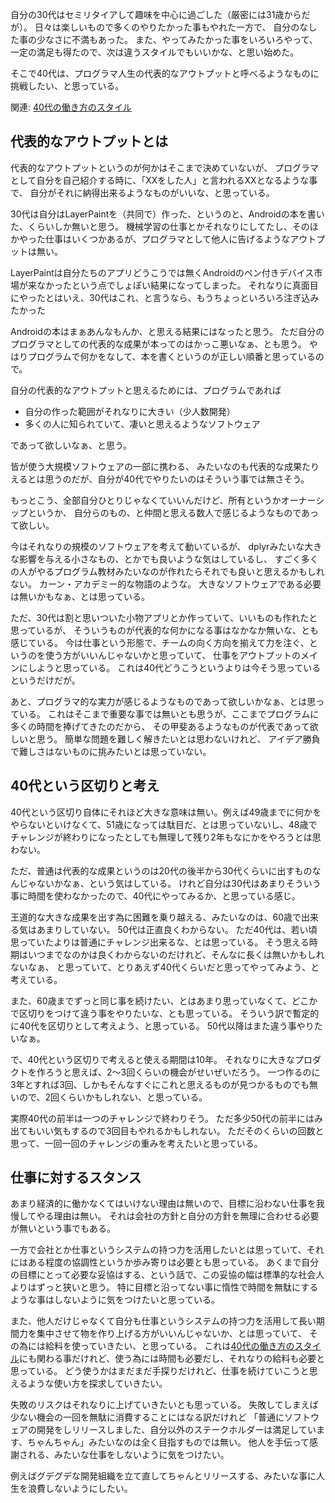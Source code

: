 自分の30代はセミリタイアして趣味を中心に過ごした（厳密には31歳からだが）。
日々は楽しいもので多くのやりたかった事もやれた一方で、
自分のなした事の少なさに不満もあった。
また、やってみたかった事をいろいろやって、一定の満足も得たので、次は違うスタイルでもいいかな、と思い始めた。

そこで40代は、プログラマ人生の代表的なアウトプットと呼べるようなものに挑戦したい、と思っている。

関連: [40代の働き方のスタイル](40代の働き方のスタイル.md)

## 代表的なアウトプットとは

代表的なアウトプットというのが何かはそこまで決めていないが、
プログラマとして自分を自己紹介する時に、「XXをした人」と言われるXXとなるような事で、
自分がそれに納得出来るようなものがいいな、と思っている。

30代は自分はLayerPaintを（共同で）作った、というのと、Androidの本を書いた、くらいしか無いと思う。
機械学習の仕事とかそれなりにしてたし、そのほかやった仕事はいくつかあるが、プログラマとして他人に告げるようなアウトプットは無い。

LayerPaintは自分たちのアプリどうこうでは無くAndroidのペン付きデバイス市場が来なかったという点でしょぼい結果になってしまった。
それなりに真面目にやったとはいえ、30代はこれ、と言うなら、もうちょっといろいろ注ぎ込みたかった

Androidの本はまぁあんなもんか、と思える結果にはなったと思う。
ただ自分のプログラマとしての代表的な成果が本ってのはかっこ悪いなぁ、とも思う。
やはりプログラムで何かをなして、本を書くというのが正しい順番と思っているので。

自分の代表的なアウトプットと思えるためには、プログラムであれば

- 自分の作った範囲がそれなりに大きい（少人数開発）
- 多くの人に知られていて、凄いと思えるようなソフトウェア

であって欲しいなぁ、と思う。

皆が使う大規模ソフトウェアの一部に携わる、
みたいなのも代表的な成果たりえるとは思うのだが、自分が40代でやりたいのはそういう事では無さそう。

もっとこう、全部自分ひとりじゃなくていいんだけど、所有というかオーナーシップというか、
自分らのもの、と仲間と思える数人で感じるようなものであって欲しい。

今はそれなりの規模のソフトウェアを考えて動いているが、
dplyrみたいな大きな影響を与える小さなもの、とかでも良いような気はしているし、
すごく多くの人がやるプログラム教材みたいなのが作れたらそれでも良いと思えるかもしれない。
カーン・アカデミー的な物語のような。
大きなソフトウェアである必要は無いかもなぁ、とは思っている。

ただ、30代は割と思いついた小物アプリとか作っていて、いいものも作れたと思っているが、
そういうものが代表的な何かになる事はなかなか無いな、とも感じている。
今は仕事という形態で、チームの向く方向を揃えて力を注ぐ、というのを使う方がいいんじゃないかと思っていて、
仕事をアウトプットのメインにしようと思っている。
これは40代どうこうというよりは今そう思っているというだけだが。

あと、プログラマ的な実力が感じるようなものであって欲しいかなぁ、とは思っている。
これはそこまで重要な事では無いとも思うが、ここまでプログラムに多くの時間を捧げてきたのだから、
その甲斐あるようなものが代表であって欲しいと思う。
簡単な問題を難しく解きたいとは思わないけれど、
アイデア勝負で難しさはないものに挑みたいとは思っていない。

## 40代という区切りと考え

40代という区切り自体にそれほど大きな意味は無い。例えば49歳までに何かをやらないといけなくて、51歳になっては駄目だ、とは思っていないし、48歳でチャレンジが終わりになったとしても無理して残り2年もなにかをやろうとは思わない。

ただ、普通は代表的な成果というのは20代の後半から30代くらいに出すものなんじゃないかなぁ、という気はしている。
けれど自分は30代はあまりそういう事に時間を使わなかったので、40代にやってみるか、と思っている感じ。

王道的な大きな成果を出す為に困難を乗り越える、みたいなのは、60歳で出来る気はあまりしていない。
50代は正直良くわからない。
ただ40代は、若い頃思っていたよりは普通にチャレンジ出来るな、とは思っている。
そう思える時期はいつまでなのかは良くわからないのだけれど、そんなに長くは無いかもしれないなぁ、
と思っていて、とりあえず40代くらいだと思ってやってみよう、と考えている。

また、60歳までずっと同じ事を続けたい、とはあまり思っていなくて、どこかで区切りをつけて違う事をやりたいな、とも思っている。
そういう訳で暫定的に40代を区切りとして考えよう、と思っている。
50代以降はまた違う事やりたいなぁ。

で、40代という区切りで考えると使える期間は10年。
それなりに大きなプロダクトを作ろうと思えば、2〜3回くらいの機会がせいぜいだろう。
一つ作るのに3年とすれば3回、しかもそんなすぐにこれと思えるものが見つかるものでも無いので、2回くらいかもしれない、と思っている。

実際40代の前半は一つのチャレンジで終わりそう。
ただ多少50代の前半にはみ出てもいい気もするので3回目もやれるかもしれない。
ただそのくらいの回数と思って、一回一回のチャレンジの重みを考えたいと思っている。

## 仕事に対するスタンス

あまり経済的に働かなくてはいけない理由は無いので、目標に沿わない仕事を我慢してやる理由は無い。
それは会社の方針と自分の方針を無理に合わせる必要が無いという事でもある。

一方で会社とか仕事というシステムの持つ力を活用したいとは思っていて、それにはある程度の協調性というか歩み寄りは必要とも思っている。
あくまで自分の目標にとって必要な妥協はする、という話で、この妥協の幅は標準的な社会人よりはずっと狭いと思う。
特に目標と沿ってない事に惰性で時間を無駄にするような事はしないように気をつけたいと思っている。

また、他人だけじゃなくて自分も仕事というシステムの持つ力を活用して長い期間力を集中させて物を作り上げる方がいいんじゃないか、とは思っていて、
その為には給料を使っていきたい、と思っている。
これは[40代の働き方のスタイル](40代の働き方のスタイル.md)にも関わる事だけれど、使う為には時間も必要だし、それなりの給料も必要と思っている。
どう使うかはまだまだ手探りだけれど、仕事を続けていこうと思えるような使い方を探求していきたい。

失敗のリスクはそれなりに上げていきたいとも思っている。
失敗してしまえば少ない機会の一回を無駄に消費することにはなる訳だけれど
「普通にソフトウェアの開発をしリリースしました、自分以外のステークホルダーは満足しています、ちゃんちゃん」みたいなのは全く目指すものでは無い。
他人を手伝って感謝される、みたいな仕事をしないように気をつけたい。

例えばグデグデな開発組織を立て直してちゃんとリリースする、みたいな事に人生を浪費しないようにしたい。